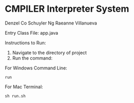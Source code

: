 # CMPILER Interpreter System

Denzel Co
Schuyler Ng
Raeanne Villanueva

Entry Class File: app.java

Instructions to Run:

1. Navigate to the directory of project
2. Run the command: 

For Windows Command Line:
```
run
```

For Mac Terminal:
```
sh run.sh
```
